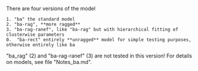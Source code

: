 There are four versions of the model

	1. "ba" the standard model
	2. "ba-rag", **more ragged**		
	3. "ba-rag-ranef", like "ba-rag" but with hierarchical fitting of clusterwise parameters
	0.  "ba-rect" entirely **unragged** model for simple testing purposes, otherwise entirely like ba

"ba_rag" (2) and "ba-rag-ranef" (3) are not tested in this version!
For details on  models, see file "Notes_ba.md".
